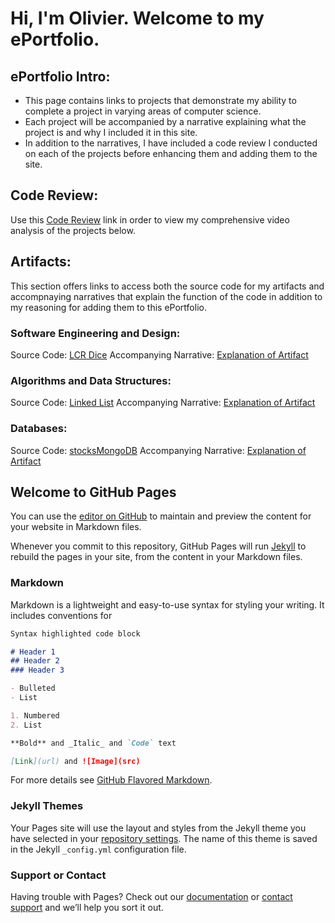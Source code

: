 # Hi, I'm Olivier. Welcome to my ePortfolio.

## ePortfolio Intro:

- This page contains links to projects that demonstrate my ability to complete a project in varying areas of computer science.
- Each project will be accompanied by a narrative explaining what the project is and why I included it in this site.
- In addition to the narratives, I have included a code review I conducted on each of the projects before enhancing them and adding them to the site.

## Code Review:   

Use this [Code Review](https://drive.google.com/file/d/1jcxPzzgW1I_U4lcVBmadQemr-_02WJ9y/view?usp=sharing) link in order to view my comprehensive video analysis of the projects below.

## Artifacts:

This section offers links to access both the source code for my artifacts and accompnaying narratives that explain the function of the code in addition to my reasoning for adding them to this ePortfolio.

### Software Engineering and Design:

Source Code: [LCR Dice](https://github.com/Olivier-504/LCR_Dice_Game)
Accompanying Narrative: [Explanation of Artifact](https://drive.google.com/file/d/1g6mHT5ayLRT_2ef8OebBW7x70eKu-iWS/view?usp=sharing)

### Algorithms and Data Structures:

Source Code: [Linked List](https://github.com/Olivier-504/LinkedList)
Accompanying Narrative: [Explanation of Artifact](https://drive.google.com/file/d/1GeKYM_B45PY3zDTS_eO2qivFPnvlc3oO/view?usp=sharing)

### Databases:

Source Code: [stocksMongoDB](https://github.com/Olivier-504/stocksMongoDB)
Accompanying Narrative: [Explanation of Artifact](https://drive.google.com/file/d/1pdCZZOyd5JjZdk2H0u66Oh8Vt1c-HXaM/view?usp=sharing)

## Welcome to GitHub Pages

You can use the [editor on GitHub](https://github.com/Olivier-504/portfolio/edit/master/README.md) to maintain and preview the content for your website in Markdown files.

Whenever you commit to this repository, GitHub Pages will run [Jekyll](https://jekyllrb.com/) to rebuild the pages in your site, from the content in your Markdown files.

### Markdown

Markdown is a lightweight and easy-to-use syntax for styling your writing. It includes conventions for

```markdown
Syntax highlighted code block

# Header 1
## Header 2
### Header 3

- Bulleted
- List

1. Numbered
2. List

**Bold** and _Italic_ and `Code` text

[Link](url) and ![Image](src)
```

For more details see [GitHub Flavored Markdown](https://guides.github.com/features/mastering-markdown/).

### Jekyll Themes

Your Pages site will use the layout and styles from the Jekyll theme you have selected in your [repository settings](https://github.com/Olivier-504/portfolio/settings). The name of this theme is saved in the Jekyll `_config.yml` configuration file.

### Support or Contact

Having trouble with Pages? Check out our [documentation](https://help.github.com/categories/github-pages-basics/) or [contact support](https://github.com/contact) and we’ll help you sort it out.
